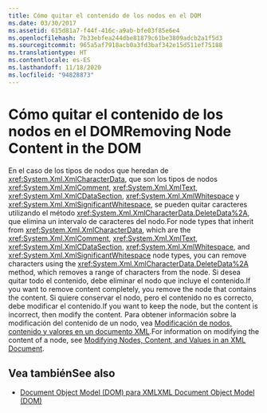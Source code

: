 ```yaml
---
title: Cómo quitar el contenido de los nodos en el DOM
ms.date: 03/30/2017
ms.assetid: 615d81a7-f44f-416c-a9ab-bfe03f85e6e4
ms.openlocfilehash: 7b33ebfea244dbe81879c61be3809adcb2a1f5d3
ms.sourcegitcommit: 965a5af7918acb0a3fd3baf342e15d511ef75188
ms.translationtype: HT
ms.contentlocale: es-ES
ms.lasthandoff: 11/18/2020
ms.locfileid: "94828873"
---
```

# <a name="removing-node-content-in-the-dom"></a><span data-ttu-id="35bfd-102">Cómo quitar el contenido de los nodos en el DOM</span><span class="sxs-lookup"><span data-stu-id="35bfd-102">Removing Node Content in the DOM</span></span>
<span data-ttu-id="35bfd-103">En el caso de los tipos de nodos que heredan de <xref:System.Xml.XmlCharacterData>, que son los tipos de nodos <xref:System.Xml.XmlComment>, <xref:System.Xml.XmlText>, <xref:System.Xml.XmlCDataSection>, <xref:System.Xml.XmlWhitespace> y <xref:System.Xml.XmlSignificantWhitespace>, se pueden quitar caracteres utilizando el método <xref:System.Xml.XmlCharacterData.DeleteData%2A>, que elimina un intervalo de caracteres del nodo.</span><span class="sxs-lookup"><span data-stu-id="35bfd-103">For node types that inherit from <xref:System.Xml.XmlCharacterData>, which are the <xref:System.Xml.XmlComment>, <xref:System.Xml.XmlText>, <xref:System.Xml.XmlCDataSection>, <xref:System.Xml.XmlWhitespace>, and <xref:System.Xml.XmlSignificantWhitespace> node types, you can remove characters using the <xref:System.Xml.XmlCharacterData.DeleteData%2A> method, which removes a range of characters from the node.</span></span> <span data-ttu-id="35bfd-104">Si desea quitar todo el contenido, debe eliminar el nodo que incluye el contenido.</span><span class="sxs-lookup"><span data-stu-id="35bfd-104">If you want to remove content completely, you remove the node that contains the content.</span></span> <span data-ttu-id="35bfd-105">Si quiere conservar el nodo, pero el contenido no es correcto, debe modificar el contenido.</span><span class="sxs-lookup"><span data-stu-id="35bfd-105">If you want to keep the node, but the content is incorrect, then modify the content.</span></span> <span data-ttu-id="35bfd-106">Para obtener información sobre la modificación del contenido de un nodo, vea [Modificación de nodos, contenido y valores en un documento XML](modifying-nodes-content-and-values-in-an-xml-document.md).</span><span class="sxs-lookup"><span data-stu-id="35bfd-106">For information on modifying the content of a node, see [Modifying Nodes, Content, and Values in an XML Document](modifying-nodes-content-and-values-in-an-xml-document.md).</span></span>  
  
## <a name="see-also"></a><span data-ttu-id="35bfd-107">Vea también</span><span class="sxs-lookup"><span data-stu-id="35bfd-107">See also</span></span>

- [<span data-ttu-id="35bfd-108">Document Object Model (DOM) para XML</span><span class="sxs-lookup"><span data-stu-id="35bfd-108">XML Document Object Model (DOM)</span></span>](xml-document-object-model-dom.md)
